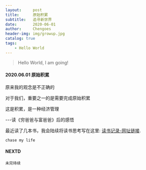 ```yaml
---
layout:     post
title:      原始积累
subtitle:   追寻新世界
date:       2020-06-01
author:     Chengoes
header-img: img/growup.jpg
catalog: true
tags:
    - Hello World
---
```


>Hello World, I am going!     


#### 2020.06.01  原始积累               
  
  原来我的观念是不正确的       

  对于我们，重要之一的是需要完成原始积累        

  这是积累，是一种经济管理           

  ---读《穷爸爸与富爸爸》后的感悟               
   
  最近读了几本书，我会陆续将读书思考写在这里: [读书记录-网址链接](http://www.allchipdata.com/archives/category/diary ).          
  

	chase my life

   



#### NEXTD
	未完待续
	
